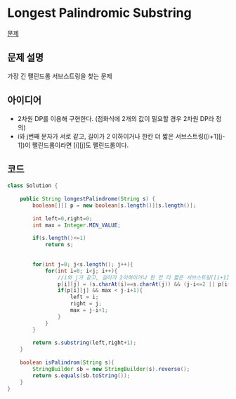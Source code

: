 # Longest Palindromic Substring

[문제](https://leetcode.com/problems/longest-palindromic-substring/)

## 문제 설명
가장 긴 팰린드롬 서브스트링을 찾는 문제

## 아이디어
- 2차원 DP를 이용해 구현한다. (점화식에 2개의 값이 필요할 경우 2차원 DP라 정의)
- i와 j번째 문자가 서로 같고, 길이가 2 이하이거나 한칸 더 짧은 서브스트링([i+1][j-1])이 팰린드롬이라면 [i][j]도 팰린드롬이다.


## 코드
```java
class Solution {
    
    public String longestPalindrome(String s) {
        boolean[][] p = new boolean[s.length()][s.length()];
        
        int left=0,right=0;
        int max = Integer.MIN_VALUE;
        
        if(s.length()<=1)
            return s;
        
        
        for(int j=0; j<s.length(); j++){
            for(int i=0; i<j; i++){
                //i와 j가 같고, 길이가 2이하이거나 한 칸 더 짧은 서브스트링([i+1][j-1])이 팰린드롬이라면 [i][j]는 팰린드롬이다.
                p[i][j] = (s.charAt(i)==s.charAt(j)) && (j-i<=2 || p[i+1][j-1]);
                if(p[i][j] && max < j-i+1){
                    left = i;
                    right = j;
                    max = j-i+1;
                }
            }
        }
        
        return s.substring(left,right+1);
    }
    
    boolean isPalindrom(String s){
        StringBuilder sb = new StringBuilder(s).reverse();
        return s.equals(sb.toString());
    }
}
```



